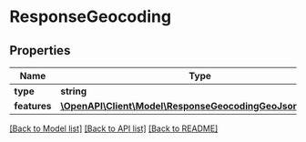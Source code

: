 # ResponseGeocoding

## Properties
Name | Type | Description | Notes
------------ | ------------- | ------------- | -------------
**type** | **string** |  | 
**features** | [**\OpenAPI\Client\Model\ResponseGeocodingGeoJsonFeature[]**](ResponseGeocodingGeoJsonFeature.md) |  | 

[[Back to Model list]](../README.md#documentation-for-models) [[Back to API list]](../README.md#documentation-for-api-endpoints) [[Back to README]](../README.md)


